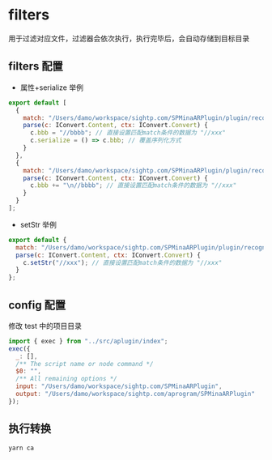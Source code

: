 # filters

用于过滤对应文件，过滤器会依次执行，执行完毕后，会自动存储到目标目录

## filters 配置

- 属性+serialize 举例

```js
export default [
  {
    match: "/Users/damo/workspace/sightp.com/SPMinaARPlugin/plugin/recognizer.js",
    parse(c: IConvert.Content, ctx: IConvert.Convert) {
      c.bbb = "//bbbb"; // 直接设置匹配match条件的数据为 "//xxx"
      c.serialize = () => c.bbb; // 覆盖序列化方式
    }
  },
  {
    match: "/Users/damo/workspace/sightp.com/SPMinaARPlugin/plugin/recognizer.js",
    parse(c: IConvert.Content, ctx: IConvert.Convert) {
      c.bbb += "\n//bbbb"; // 直接设置匹配match条件的数据为 "//xxx"
    }
  }
];
```

- setStr 举例

```js
export default {
  match: "/Users/damo/workspace/sightp.com/SPMinaARPlugin/plugin/recognizer.js",
  parse(c: IConvert.Content, ctx: IConvert.Convert) {
    c.setStr("//xxx"); // 直接设置匹配match条件的数据为 "//xxx"
  }
};
```

## config 配置

修改 test 中的项目目录

```js
import { exec } from "../src/aplugin/index";
exec({
  _: [],
  /** The script name or node command */
  $0: "",
  /** All remaining options */
  input: "/Users/damo/workspace/sightp.com/SPMinaARPlugin",
  output: "/Users/damo/workspace/sightp.com/aprogram/SPMinaARPlugin"
});
```

## 执行转换

```js
yarn ca
```
